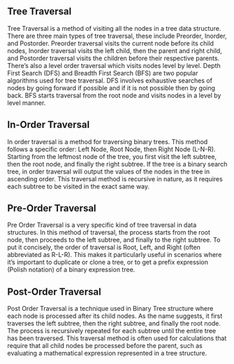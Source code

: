 ## Tree Traversal
Tree Traversal is a method of visiting all the nodes in a tree data structure. There are three main types of tree traversal, these include Preorder, Inorder, and Postorder. Preorder traversal visits the current node before its child nodes, Inorder traversal visits the left child, then the parent and right child, and Postorder traversal visits the children before their respective parents. There’s also a level order traversal which visits nodes level by level. Depth First Search (DFS) and Breadth First Search (BFS) are two popular algorithms used for tree traversal. DFS involves exhaustive searches of nodes by going forward if possible and if it is not possible then by going back. BFS starts traversal from the root node and visits nodes in a level by level manner.

## In-Order Traversal
In order traversal is a method for traversing binary trees. This method follows a specific order: Left Node, Root Node, then Right Node (L-N-R). Starting from the leftmost node of the tree, you first visit the left subtree, then the root node, and finally the right subtree. If the tree is a binary search tree, in order traversal will output the values of the nodes in the tree in ascending order. This traversal method is recursive in nature, as it requires each subtree to be visited in the exact same way.

## Pre-Order Traversal
Pre Order Traversal is a very specific kind of tree traversal in data structures. In this method of traversal, the process starts from the root node, then proceeds to the left subtree, and finally to the right subtree. To put it concisely, the order of traversal is Root, Left, and Right (often abbreviated as R-L-R). This makes it particularly useful in scenarios where it’s important to duplicate or clone a tree, or to get a prefix expression (Polish notation) of a binary expression tree.

## Post-Order Traversal
Post Order Traversal is a technique used in Binary Tree structure where each node is processed after its child nodes. As the name suggests, it first traverses the left subtree, then the right subtree, and finally the root node. The process is recursively repeated for each subtree until the entire tree has been traversed. This traversal method is often used for calculations that require that all child nodes be processed before the parent, such as evaluating a mathematical expression represented in a tree structure.



